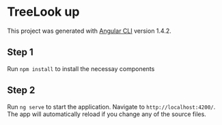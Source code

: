 # TreeLook up

This project was generated with [Angular CLI](https://github.com/angular/angular-cli) version 1.4.2.

## Step 1
Run `npm install` to install the necessay components

## Step 2
Run  `ng serve` to start the application. Navigate to `http://localhost:4200/`. The app will automatically reload if you change any of the source files.
